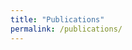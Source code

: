 ```yaml
---
title: "Publications"
permalink: /publications/
---
```



<script src="https://bibbase.org/show?bib=AnneBeyer.github.io/assets/bib/mine.bib&jsonp=1&authorFirst=1&filter=authors:Beyer"></script>
